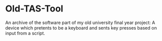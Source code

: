 # Old-TAS-Tool
An archive of the software part of my old university final year project: A device which pretents to be a keyboard and sents key presses based on input from a script.
